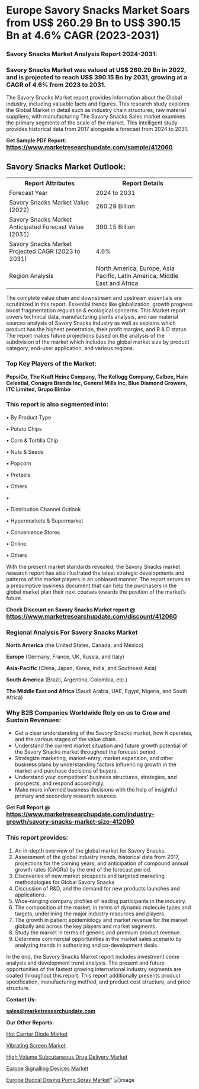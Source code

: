 # Europe Savory Snacks Market Soars from US$ 260.29 Bn to US$ 390.15 Bn at 4.6% CAGR (2023-2031)

<strong><h3>Savory Snacks Market Analysis Report 2024-2031:</h3></strong>

<strong><h3>Savory Snacks Market was valued at US$ 260.29 Bn in 2022, and is projected to reach US$ 390.15 Bn by 2031, growing at a CAGR of 4.6% from 2023 to 2031.</h3></strong>

The Savory Snacks Market report provides information about the Global industry, including valuable facts and figures. This research study explores the Global Market in detail such as industry chain structures, raw material suppliers, with manufacturing The Savory Snacks Sales market examines the primary segments of the scale of the market. This intelligent study provides historical data from 2017 alongside a forecast from 2024 to 2031.

<strong>Get Sample PDF Report: <a href=https://www.marketresearchupdate.com/sample/412060><font size=3 color=#0000ff>https://www.marketresearchupdate.com/sample/412060</font></a></strong>

<html>
<body>

<h2>Savory Snacks Market Outlook:</h2>

<table>
  <tr>
    <th>Report Attributes</th>
    <th>Report Details</th>
  </tr>
  <tr>
    <td>Forecast Year</td>
    <td>2024 to 2031</td>
  </tr>
  <tr>
    <td>Savory Snacks Market Value (2022)</td>
    <td>260.29 Billion</td>
  </tr>
  <tr>
    <td>Savory Snacks Market Anticipated Forecast Value (2031)</td>
    <td>390.15 Billion</td>
  </tr>
  <tr>
    <td>Savory Snacks Market Projected CAGR (2023 to 2031)</td>
    <td>4.6%</td>
  </tr>
  <tr>
    <td>Region Analysis</td>
    <td>North America, Europe, Asia Pacific, Latin America, Middle East and Africa</td>
  </tr>
</table>

</body>
</html>

The complete value chain and downstream and upstream essentials are scrutinized in this report. Essential trends like globalization, growth progress boost fragmentation regulation &amp; ecological concerns. This Market report covers technical data, manufacturing plants analysis, and raw material sources analysis of Savory Snacks Industry as well as explains which product has the highest penetration, their profit margins, and R & D status. The report makes future projections based on the analysis of the subdivision of the market which includes the global market size by product category, end-user application, and various regions.

<strong><h3>Top Key Players of the Market:</h3></strong>

<strong>PepsiCo, The Kraft Heinz Company, The Kellogg Company, Calbee, Hain Celestial, Conagra Brands Inc, General Mills Inc, Blue Diamond Growers, ITC Limited, Grupo Bimbo</strong>

<strong><h3>This report is also segmented into:</h3></strong>

• By Product Type 

• Potato Chips

• Corn & Tortilla Chip

• Nuts & Seeds

• Popcorn

• Pretzels

• Others

• 

• Distribution Channel Outlook

• Hypermarkets & Supermarket

• Convenience Stores

• Online

• Others

With the present market standards revealed, the Savory Snacks market research report has also illustrated the latest strategic developments and patterns of the market players in an unbiased manner. The report serves as a presumptive business document that can help the purchasers in the global market plan their next courses towards the position of the market’s future.

<strong>Check Discount on Savory Snacks Market report @ <a href=https://www.marketresearchupdate.com/discount/412060><font size=3 color=#0000ff>https://www.marketresearchupdate.com/discount/412060</font></a></strong>

<strong><h3>Regional Analysis For Savory Snacks Market</h3></strong>

<strong>North America</strong> (the United States, Canada, and Mexico)

<strong>Europe</strong> (Germany, France, UK, Russia, and Italy)

<strong>Asia-Pacific</strong> (China, Japan, Korea, India, and Southeast Asia)

<strong>South America</strong> (Brazil, Argentina, Colombia, etc.)

<strong>The Middle East and Africa</strong> (Saudi Arabia, UAE, Egypt, Nigeria, and South Africa)

<strong><h3>Why B2B Companies Worldwide Rely on us to Grow and Sustain Revenues:</h3></strong>
<ul>
  <li>Get a clear understanding of the Savory Snacks market, how it operates, and the various stages of the value chain.</li>
  <li>Understand the current market situation and future growth potential of the Savory Snacks market throughout the forecast period.</li>
  <li>Strategize marketing, market-entry, market expansion, and other business plans by understanding factors influencing growth in the market and purchase decisions of buyers.</li>
  <li>Understand your competitors’ business structures, strategies, and prospects, and respond accordingly.</li>
  <li>Make more informed business decisions with the help of insightful primary and secondary research sources.</li>
</ul>

<strong>Get Full Report @ <a href=https://www.marketresearchupdate.com/industry-growth/savory-snacks-market-size-412060><font size=3 color=#0000ff>https://www.marketresearchupdate.com/industry-growth/savory-snacks-market-size-412060</font></a></strong>

<strong><h3>This report provides:</h3></strong>
<ol>
  <li>An in-depth overview of the global market for Savory Snacks.</li>
  <li>Assessment of the global industry trends, historical data from 2017, projections for the coming years, and anticipation of compound annual growth rates (CAGRs) by the end of the forecast period.</li>
  <li>Discoveries of new market prospects and targeted marketing methodologies for Global Savory Snacks</li>
  <li>Discussion of R&amp;D, and the demand for new products launches and applications.</li>
  <li>Wide-ranging company profiles of leading participants in the industry.</li>
  <li>The composition of the market, in terms of dynamic molecule types and targets, underlining the major industry resources and players.</li>
  <li>The growth in patient epidemiology and market revenue for the market globally and across the key players and market segments.</li>
  <li>Study the market in terms of generic and premium product revenue.</li>
  <li>Determine commercial opportunities in the market sales scenario by analyzing trends in authorizing and co-development deals.</li>
</ol>

In the end, the Savory Snacks Market report includes investment come analysis and development trend analysis. The present and future opportunities of the fastest growing international industry segments are coated throughout this report. This report additionally presents product specification, manufacturing method, and product cost structure, and price structure.

<strong>Contact Us:</strong>

<strong>sales@marketresearchupdate.com</strong>

<strong>Our Other Reports:</strong>

<a href=https://www.linkedin.com/pulse/hot-carrier-diode-market-size-growth-set-surge-significantly>Hot Carrier Diode Market</a>

<a href=https://www.linkedin.com/pulse/vibrating-screen-market-size-historical-growth-analysis>Vibrating Screen Market</a>

<a href=https://www.linkedin.com/pulse/high-volume-subcutaneous-drug-delivery-market-report-2023>High Volume Subcutaneous Drug Delivery Market</a>

<a href=https://www.linkedin.com/pulse/europe-signalling-devices-market-2023-demand>Europe Signalling Devices Market</a>

<a href=https://www.linkedin.com/pulse/europe-buccal-dosing-pump-spray-market-analysis>Europe Buccal Dosing Pump Spray Market</a>"
![image](https://github.com/rutujamande/Market-Report-Analysis/assets/158454097/1a446c57-067f-4c59-88e1-1177014d743a)
